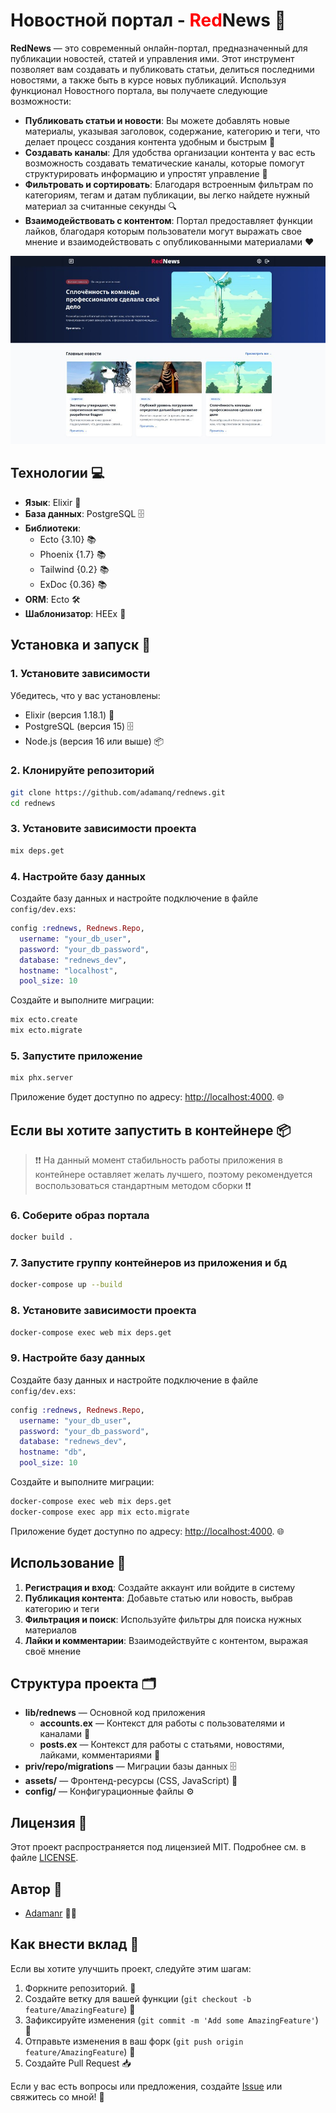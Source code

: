# Новостной портал - <span style="color:#FF0000">Red</span>News 📰

**RedNews** — это современный онлайн-портал, предназначенный для публикации новостей, статей и управления ими. Этот инструмент позволяет вам создавать и публиковать статьи, делиться последними новостями, а также быть в курсе новых публикаций. Используя функционал Новостного портала, вы получаете следующие возможности:

- **Публиковать статьи и новости**: Вы можете добавлять новые материалы, указывая заголовок, содержание, категорию и теги, что делает процесс создания контента удобным и быстрым 📝
- **Создавать каналы**: Для удобства организации контента у вас есть возможность создавать тематические каналы, которые помогут структурировать информацию и упростят управление 📂
- **Фильтровать и сортировать**: Благодаря встроенным фильтрам по категориям, тегам и датам публикации, вы легко найдете нужный материал за считанные секунды 🔍
- **Взаимодействовать с контентом**: Портал предоставляет функции лайков, благодаря которым пользователи могут выражать свое мнение и взаимодействовать с опубликованными материалами ❤️

![ 📸](priv/static/images/image.png)

## Технологии 💻

- **Язык**: Elixir 🧪
- **База данных**: PostgreSQL 🗄️
- **Библиотеки**:
  - Ecto {3.10} 📚
  - Phoenix {1.7} 📚
  - Tailwind {0.2} 📚
  - ExDoc {0.36} 📚
- **ORM**: Ecto 🛠️
- **Шаблонизатор**: HEEx 📝

## Установка и запуск 🚀

### 1. Установите зависимости

Убедитесь, что у вас установлены:

- Elixir (версия 1.18.1) 🧪
- PostgreSQL (версия 15) 🗄️
- Node.js (версия 16 или выше) 📦

### 2. Клонируйте репозиторий

```bash
git clone https://github.com/adamanq/rednews.git
cd rednews
```

### 3. Установите зависимости проекта

```bash
mix deps.get
```

### 4. Настройте базу данных

Создайте базу данных и настройте подключение в файле `config/dev.exs`:

```elixir
config :rednews, Rednews.Repo,
  username: "your_db_user",
  password: "your_db_password",
  database: "rednews_dev",
  hostname: "localhost",
  pool_size: 10
```

Создайте и выполните миграции:

```bash
mix ecto.create
mix ecto.migrate
```

### 5. Запустите приложение

```bash
mix phx.server
```

Приложение будет доступно по адресу: [http://localhost:4000](http://localhost:4000). 🌐

## Если вы хотите запустить в контейнере 📦

> ❗️❗️ На данный момент стабильность работы приложения в контейнере оставляет желать лучшего, поэтому рекомендуется воспользоваться стандартным методом сборки ❗️❗️

### 6. Соберите образ портала

```bash
docker build . 
```

### 7. Запустите группу контейнеров из приложения и бд

```bash
docker-compose up --build
```

### 8. Установите зависимости проекта

```bash
docker-compose exec web mix deps.get 
```

### 9. Настройте базу данных

Создайте базу данных и настройте подключение в файле `config/dev.exs`:

```elixir
config :rednews, Rednews.Repo,
  username: "your_db_user",
  password: "your_db_password",
  database: "rednews_dev",
  hostname: "db",
  pool_size: 10
```

Создайте и выполните миграции:

```bash
docker-compose exec web mix deps.get
docker-compose exec app mix ecto.migrate
```

Приложение будет доступно по адресу: [http://localhost:4000](http://localhost:4000). 🌐

## Использование 📖

1. **Регистрация и вход**: Создайте аккаунт или войдите в систему
2. **Публикация контента**: Добавьте статью или новость, выбрав категорию и теги
3. **Фильтрация и поиск**: Используйте фильтры для поиска нужных материалов
4. **Лайки и комментарии**: Взаимодействуйте с контентом, выражая своё мнение

## Структура проекта 🗂️

- **lib/rednews** — Основной код приложения
  - **accounts.ex** — Контекст для работы с пользователями и каналами 👤
  - **posts.ex** — Контекст для работы с статьями, новостями, лайками, комментариями 📝
- **priv/repo/migrations** — Миграции базы данных 🗄️
- **assets/** — Фронтенд-ресурсы (CSS, JavaScript) 🎨
- **config/** — Конфигурационные файлы ⚙️

## Лицензия 📜

Этот проект распространяется под лицензией MIT. Подробнее см. в файле [LICENSE](LICENSE).

## Автор 👤

- [Adamanr](https://github.com/adamanr) 🧑‍💻

## Как внести вклад 🤝

Если вы хотите улучшить проект, следуйте этим шагам:

1. Форкните репозиторий. 🍴
2. Создайте ветку для вашей функции (`git checkout -b feature/AmazingFeature`) 🌿
3. Зафиксируйте изменения (`git commit -m 'Add some AmazingFeature'`) 💾
4. Отправьте изменения в ваш форк (`git push origin feature/AmazingFeature`) 🚀
5. Создайте Pull Request 📥

Если у вас есть вопросы или предложения, создайте [Issue](https://github.com/adamanr/rednews/issues) или свяжитесь со мной! 📩
